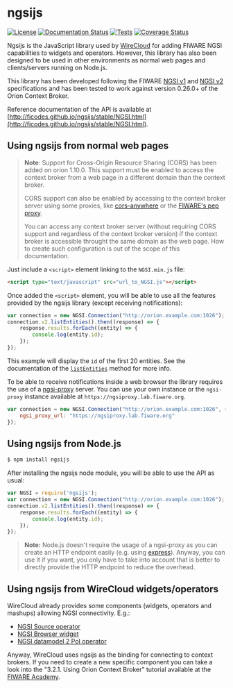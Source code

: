 ngsijs
======

[![License](https://img.shields.io/badge/license-AGPLv3+%20with%20classpath--like%20exception-blue.svg)](LICENSE)
[![Documentation Status](https://img.shields.io/badge/docs-stable-brightgreen.svg?style=flat)](https://ficodes.github.io/ngsijs/stable)
[![Tests](https://github.com/Ficodes/ngsijs/actions/workflows/unittests.yml/badge.svg)](https://github.com/Ficodes/ngsijs/actions/workflows/unittests.yml)
[![Coverage Status](https://coveralls.io/repos/github/Ficodes/ngsijs/badge.svg?branch=master)](https://coveralls.io/github/Ficodes/ngsijs?branch=master)

Ngsijs is the JavaScript library used by
[WireCloud](https://github.com/Wirecloud/wirecloud) for adding FIWARE NGSI
capabilities to widgets and operators. However, this library has also been
designed to be used in other environments as normal web pages and
clients/servers running on Node.js.

This library has been developed following the FIWARE
[NGSI v1](http://telefonicaid.github.io/fiware-orion/api/v1/) and
[NGSI v2](http://fiware.github.io/specifications/ngsiv2/stable/) specifications
and has been tested to work against version 0.26.0+ of the Orion Context Broker.

Reference documentation of the API is available at
[http://ficodes.github.io/ngsijs/stable/NGSI.html](http://ficodes.github.io/ngsijs/stable/NGSI.html).


Using ngsijs from normal web pages
----------------------------------

> **Note**: Support for Cross-Origin Resource Sharing (CORS) has been added on
> orion 1.10.0. This support must be enabled to access the context broker from a
> web page in a different domain than the context broker.
>
> CORS support can also be enabled by accessing to the context broker server
> using some proxies, like [cors-anywhere](https://www.npmjs.com/package/cors-anywhere)
> or the [FIWARE's pep proxy](https://github.com/ging/fiware-pep-proxy).
>
> You can access any context broker server (without requiring CORS support and
> regardless of the context broker version) if the context broker is accessible
> throught the same domain as the web page. How to create such configuration is
> out of the scope of this documentation.


Just include a `<script>` element linking to the `NGSI.min.js` file:

```html
<script type="text/javascript" src="url_to_NGSI.js"></script>
```

Once added the `<script>` element, you will be able to use all the features
provided by the ngsijs library (except receiving notifications):

```javascript
var connection = new NGSI.Connection("http://orion.example.com:1026");
connection.v2.listEntities().then((response) => {
    response.results.forEach((entity) => {
        console.log(entity.id);
    });
});
```

This example will display the `id` of the first 20 entities. See the
documentation of the [`listEntities`](http://ficodes.github.io/ngsijs/stable/NGSI.Connection.html#.%22v2.listEntities%22__anchor)
method for more info.

To be able to receive notifications inside a web browser the library requires
the use of a [ngsi-proxy](https://github.com/conwetlab/ngsi-proxy) server. You
can use your own instance or the `ngsi-proxy` instance available at
`https://ngsiproxy.lab.fiware.org`.

```javascript
var connection = new NGSI.Connection("http://orion.example.com:1026", {
    ngsi_proxy_url: "https://ngsiproxy.lab.fiware.org"
});
```


Using ngsijs from Node.js
-------------------------

```bash
$ npm install ngsijs
```

After installing the ngsijs node module, you will be able to use the API as usual:

```javascript
var NGSI = require('ngsijs');
var connection = new NGSI.Connection("http://orion.example.com:1026");
connection.v2.listEntities().then((response) => {
    response.results.forEach((entity) => {
        console.log(entity.id);
    });
});
```

> **Note:** Node.js doesn't require the usage of a ngsi-proxy as you can create
> an HTTP endpoint easily (e.g. using [express]). Anyway, you can use it if you
> want, you only have to take into account that is better to directly provide
> the HTTP endpoint to reduce the overhead.

[express]: https://expressjs.com/


Using ngsijs from WireCloud widgets/operators
---------------------------------------------

WireCloud already provides some components (widgets, operators and mashups)
allowing NGSI connectivity. E.g.:

- [NGSI Source operator](https://github.com/Wirecloud-fiware/ngsi-source-operator)
- [NGSI Browser widget](https://github.com/wirecloud-fiware/ngsi-browser-widget)
- [NGSI datamodel 2 PoI operator](https://github.com/wirecloud-fiware/ngsi-datamodel2poi-operator)

Anyway, WireCloud uses ngsijs as the binding for connecting to context
brokers. If you need to create a new specific component you can take a look into
the "3.2.1. Using Orion Context Broker" tutorial available at the
[FIWARE Academy].

[FIWARE Academy]: http://edu.fiware.org/course/view.php?id=53#section-3
